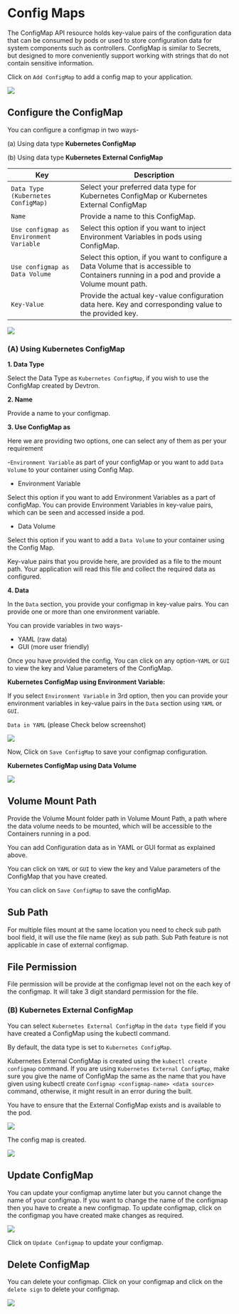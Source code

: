 # Config Maps

The ConfigMap API resource holds key-value pairs of the configuration data that can be consumed by pods or used to store configuration data for system components such as controllers. ConfigMap is similar to Secrets, but designed to more conveniently support working with strings that do not contain sensitive information.

Click on `Add ConfigMap` to add a config map to your application.

![](https://devtron-public-asset.s3.us-east-2.amazonaws.com/images/creating-application/config-maps/config-map.jpg)

## Configure the ConfigMap

You can configure a configmap in two ways-

(a) Using data type **Kubernetes ConfigMap**

(b) Using data type **Kubernetes External ConfigMap**

| Key                                     | Description                                                                                                                                   |
| --------------------------------------- | --------------------------------------------------------------------------------------------------------------------------------------------- |
| `Data Type (Kubernetes ConfigMap)`      | Select your preferred data type for Kubernetes ConfigMap or Kubernetes External ConfigMap                                                     |
| `Name`                                  | Provide a name to this ConfigMap.                                                                                                             |
| `Use configmap as Environment Variable` | Select this option if you want to inject Environment Variables in pods using ConfigMap.                                                       |
| `Use configmap as Data Volume`          | Select this option, if you want to configure a Data Volume that is accessible to Containers running in a pod and provide a Volume mount path. |
| `Key-Value`                             | Provide the actual key-value configuration data here. Key and corresponding value to the provided key.                                        |

![](https://devtron-public-asset.s3.us-east-2.amazonaws.com/images/creating-application/config-maps/configure-configmap.jpg)

### (A) Using Kubernetes ConfigMap

**1. Data Type**

Select the Data Type as `Kubernetes ConfigMap`, if you wish to use the ConfigMap created by Devtron.

**2. Name**

Provide a name to your configmap.

**3. Use ConfigMap as**

Here we are providing two options, one can select any of them as per your requirement

\-`Environment Variable` as part of your configMap or you want to add `Data Volume` to your container using Config Map.

* Environment Variable

Select this option if you want to add Environment Variables as a part of configMap. You can provide Environment Variables in key-value pairs, which can be seen and accessed inside a pod.

* Data Volume

Select this option if you want to add a `Data Volume` to your container using the Config Map.

Key-value pairs that you provide here, are provided as a file to the mount path. Your application will read this file and collect the required data as configured.

**4. Data**

In the `Data` section, you provide your configmap in key-value pairs. You can provide one or more than one environment variable.

You can provide variables in two ways-

* YAML (raw data)
* GUI (more user friendly)

Once you have provided the config, You can click on any option-`YAML` or `GUI` to view the key and Value parameters of the ConfigMap.

**Kubernetes ConfigMap using Environment Variable:**

If you select `Environment Variable` in 3rd option, then you can provide your environment variables in key-value pairs in the `Data` section using `YAML` or `GUI`.

`Data in YAML` (please Check below screenshot)

![](https://devtron-public-asset.s3.us-east-2.amazonaws.com/images/creating-application/config-maps/configure-configmap.jpg)

Now, Click on `Save ConfigMap` to save your configmap configuration.

**Kubernetes ConfigMap using Data Volume**

![](https://devtron-public-asset.s3.us-east-2.amazonaws.com/images/creating-application/config-maps/cm-data-volume.jpg)

## Volume Mount Path

Provide the Volume Mount folder path in Volume Mount Path, a path where the data volume needs to be mounted, which will be accessible to the Containers running in a pod.

You can add Configuration data as in YAML or GUI format as explained above.

You can click on `YAML` or `GUI` to view the key and Value parameters of the ConfigMap that you have created.

You can click on `Save ConfigMap` to save the configMap.

## Sub Path

For multiple files mount at the same location you need to check sub path bool field, it will use the file name (key) as sub path. Sub Path feature is not applicable in case of external configmap.

## File Permission

File permission will be provide at the configmap level not on the each key of the configmap. It will take 3 digit standard permission for the file.

### (B) Kubernetes External ConfigMap

You can select `Kubernetes External ConfigMap` in the `data type` field if you have created a ConfigMap using the kubectl command.

By default, the data type is set to `Kubernetes ConfigMap`.

Kubernetes External ConfigMap is created using the `kubectl create configmap` command. If you are using `Kubernetes External ConfigMap`, make sure you give the name of ConfigMap the same as the name that you have given using kubectl create `Configmap <configmap-name> <data source>` command, otherwise, it might result in an error during the built.

You have to ensure that the External ConfigMap exists and is available to the pod.

![](<../../.gitbook/assets/config4 (3).jpg>)

The config map is created.

![](../../.gitbook/assets/created-configmap.gif)

## Update ConfigMap

You can update your configmap anytime later but you cannot change the name of your configmap. If you want to change the name of the configmap then you have to create a new configmap. To update configmap, click on the configmap you have created make changes as required.

![](<../../.gitbook/assets/update\_configmap (3) (1).png>)

Click on `Update Configmap` to update your configmap.

## Delete ConfigMap

You can delete your configmap. Click on your configmap and click on the `delete sign` to delete your configmap.

![](<../../.gitbook/assets/delete\_configmap (2).png>)
